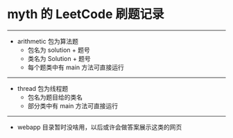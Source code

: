 # myth 的 LeetCode 刷题记录
---
- arithmetic 包为算法题
    - 包名为 solution + 题号
    - 类名为 Solution + 题号
    - 每个题类中有 main 方法可直接运行
---
- thread 包为线程题
    - 包名为题目给的类名
    - 部分类中有 main 方法可直接运行
---
- webapp 目录暂时没啥用，以后或许会做答案展示这类的网页